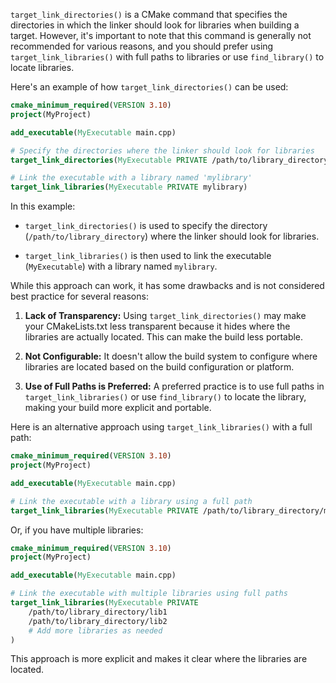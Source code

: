 `target_link_directories()` is a CMake command that specifies the directories in which the linker should look for libraries when building a target. However, it's important to note that this command is generally not recommended for various reasons, and you should prefer using `target_link_libraries()` with full paths to libraries or use `find_library()` to locate libraries.

Here's an example of how `target_link_directories()` can be used:

```cmake
cmake_minimum_required(VERSION 3.10)
project(MyProject)

add_executable(MyExecutable main.cpp)

# Specify the directories where the linker should look for libraries
target_link_directories(MyExecutable PRIVATE /path/to/library_directory)

# Link the executable with a library named 'mylibrary'
target_link_libraries(MyExecutable PRIVATE mylibrary)
```

In this example:

- `target_link_directories()` is used to specify the directory (`/path/to/library_directory`) where the linker should look for libraries.

- `target_link_libraries()` is then used to link the executable (`MyExecutable`) with a library named `mylibrary`.

While this approach can work, it has some drawbacks and is not considered best practice for several reasons:

1. **Lack of Transparency:** Using `target_link_directories()` may make your CMakeLists.txt less transparent because it hides where the libraries are actually located. This can make the build less portable.

2. **Not Configurable:** It doesn't allow the build system to configure where libraries are located based on the build configuration or platform.

3. **Use of Full Paths is Preferred:** A preferred practice is to use full paths in `target_link_libraries()` or use `find_library()` to locate the library, making your build more explicit and portable.

Here is an alternative approach using `target_link_libraries()` with a full path:

```cmake
cmake_minimum_required(VERSION 3.10)
project(MyProject)

add_executable(MyExecutable main.cpp)

# Link the executable with a library using a full path
target_link_libraries(MyExecutable PRIVATE /path/to/library_directory/mylibrary)
```

Or, if you have multiple libraries:

```cmake
cmake_minimum_required(VERSION 3.10)
project(MyProject)

add_executable(MyExecutable main.cpp)

# Link the executable with multiple libraries using full paths
target_link_libraries(MyExecutable PRIVATE
    /path/to/library_directory/lib1
    /path/to/library_directory/lib2
    # Add more libraries as needed
)
```

This approach is more explicit and makes it clear where the libraries are located.